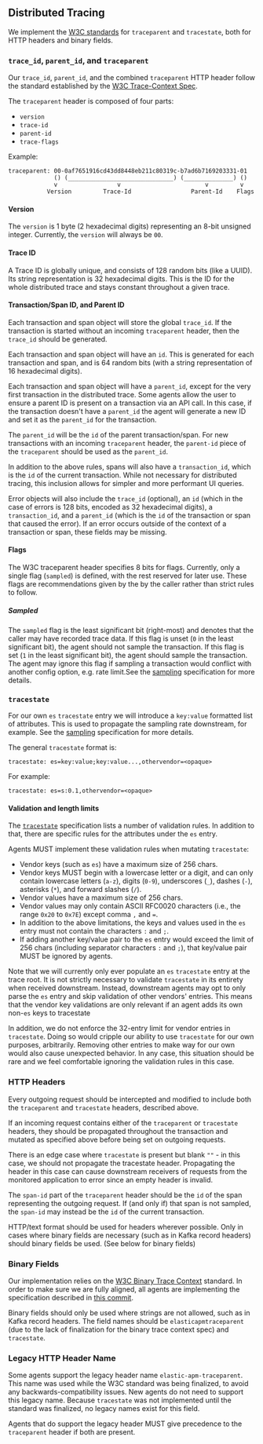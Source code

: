 ## Distributed Tracing

We implement the [W3C standards](https://www.w3.org/TR/trace-context-1/) for
`traceparent` and `tracestate`, both for HTTP headers and binary fields.


### `trace_id`, `parent_id`, and `traceparent`

Our `trace_id`, `parent_id`, and the combined `traceparent` HTTP header follow
the standard established by the
[W3C Trace-Context Spec](https://github.com/w3c/trace-context/blob/main/spec/20-http_request_header_format.md#traceparent-header).

The `traceparent` header is composed of four parts:

 * `version`
 * `trace-id`
 * `parent-id`
 * `trace-flags`

Example:

```
traceparent: 00-0af7651916cd43dd8448eb211c80319c-b7ad6b7169203331-01
             () (______________________________) (______________) ()
             v                 v                        v         v
           Version         Trace-Id                 Parent-Id    Flags
```


#### Version

The `version` is 1 byte (2 hexadecimal digits) representing an 8-bit unsigned
integer. Currently, the `version` will always be `00`.

#### Trace ID

A Trace ID is globally unique, and consists of 128 random bits (like a UUID).
Its string representation is 32 hexadecimal digits.  This is the ID for the
whole distributed trace and stays constant throughout a given trace.

#### Transaction/Span ID, and Parent ID

Each transaction and span object will store the global `trace_id`. If the transaction
is started without an incoming `traceparent` header, then the `trace_id`
should be generated.

Each transaction and span object will have an `id`. This is generated for each
transaction and span, and is 64 random bits (with a string representation of
16 hexadecimal digits).

Each transaction and span object will have a `parent_id`, except for the very
first transaction in the distributed trace. Some agents allow the user to
ensure a parent ID is present on a transaction via an API call. In this case,
if the transaction doesn't have a `parent_id` the agent will generate a new ID
and set it as the `parent_id` for the transaction.

The `parent_id` will be the `id` of the parent transaction/span. For new
transactions with an incoming `traceparent` header, the `parent-id` piece of
the `traceparent` should be used as the `parent_id`.

In addition to the above rules, spans will also have a `transaction_id`,
which is the `id` of the current transaction. While not necessary for
distributed tracing, this inclusion allows for simpler and more performant UI
queries.

Error objects will also include the `trace_id` (optional), an `id` (which in
the case of errors is 128 bits, encoded as 32 hexadecimal digits), a
`transaction_id`, and a `parent_id` (which is the `id` of the transaction or
span that caused the error). If an error occurs outside of the context of a
transaction or span, these fields may be missing.


#### Flags

The W3C traceparent header specifies 8 bits for flags. Currently, only a single
flag (`sampled`) is defined, with the rest reserved for later use. These flags
are recommendations given by the by the caller rather than strict rules to
follow.

##### Sampled

The `sampled` flag is the least significant bit (right-most) and denotes that
the caller may have recorded trace data. If this flag is unset (`0` in the
least significant bit), the agent should not sample the transaction. If this
flag is set (`1` in the least significant bit), the agent should sample the
transaction. The agent may ignore this flag if sampling a transaction would
conflict with another config option, e.g. rate limit.See the
[sampling](tracing-sampling.md) specification for more details.


### `tracestate`

For our own `es` `tracestate` entry we will introduce a `key:value` formatted list of attributes.
This is used to propagate the sampling rate downstream, for example.
See the [sampling](tracing-sampling.md) specification for more details.

The general `tracestate` format is:

    tracestate: es=key:value;key:value...,othervendor=<opaque>

For example:

    tracestate: es=s:0.1,othervendor=<opaque>


#### Validation and length limits

The [`tracestate`](https://www.w3.org/TR/trace-context/#tracestate-header)
specification lists a number of validation rules.
In addition to that,
there are specific rules for the attributes under the `es` entry.

Agents MUST implement these validation rules when mutating `tracestate`:

- Vendor keys (such as `es`) have a maximum size of 256 chars.
- Vendor keys MUST begin with a lowercase letter or a digit,
  and can only contain lowercase letters (`a-z`),
  digits (`0-9`), underscores (`_`), dashes (`-`), asterisks (`*`),
  and forward slashes (`/`).
- Vendor values have a maximum size of 256 chars.
- Vendor values may only contain ASCII RFC0020 characters (i.e., the range `0x20` to `0x7E`) except comma `,` and `=`.
- In addition to the above limitations, the keys and values used in the `es` entry must not contain the characters `:` and `;`.
- If adding another key/value pair to the `es` entry would exceed the limit of
  256 chars (including separator characters `:` and `;`), that key/value pair
  MUST be ignored by agents.

Note that we will currently only ever populate an `es` `tracestate` entry at the trace root.
It is not strictly necessary to validate `tracestate` in its entirety when received downstream.
Instead, downstream agents may opt to only parse the `es` entry and skip validation of other vendors' entries.
This means that the vendor key validations are only relevant if an agent adds
its own non-`es` keys to tracestate

In addition, we do not enforce the 32-entry limit for vendor entries in
`tracestate`. Doing so would cripple our ability to use `tracestate` for our
own purposes, arbitrarily. Removing other entries to make way for our own
would also cause unexpected behavior. In any case, this situation should be
rare and we feel comfortable ignoring the validation rules in this case.


### HTTP Headers

Every outgoing request should be intercepted and modified to include both the
`traceparent` and `tracestate` headers, described above.

If an incoming request contains either of the `traceparent` or `tracestate`
headers, they should be propagated throughout the transaction and mutated as
specified above before being set on outgoing requests.

There is an edge case where `tracestate` is present but blank `""` - in this
case, we should not propagate the tracestate header. Propagating the header in
this case can cause downstream receivers of requests from the monitored application
to error since an empty header is invalid.

The `span-id` part of the `traceparent` header should be the `id` of the span
representing the outgoing request. If (and only if) that span is not sampled,
the `span-id` may instead be the `id` of the current transaction.

HTTP/text format should be used for headers wherever possible. Only in cases
where binary fields are necessary (such as in Kafka record headers) should
binary fields be used. (See below for binary fields)


### Binary Fields

Our implementation relies on the [W3C Binary Trace
Context](https://w3c.github.io/trace-context-binary/) standard.  In order to
make sure we are fully aligned, all agents are implementing the specification described in
[this commit](https://github.com/w3c/trace-context-binary/blob/571cafae56360d99c1f233e7df7d0009b44201fe/spec/20-binary-format.md).

Binary fields should only be used where strings are not allowed, such as in
Kafka record headers. The field names should be `elasticapmtraceparent` (due
to the lack of finalization for the binary trace context spec) and
`tracestate`.


### Legacy HTTP Header Name

Some agents support the legacy header name `elastic-apm-traceparent`. This name
was used while the W3C standard was being finalized, to avoid any
backwards-compatibility issues. New agents do not need to support this legacy
name. Because `tracestate` was not implemented until the standard was
finalized, no legacy names exist for this field.

Agents that do support the legacy header MUST give precedence to the `traceparent` header if both are present.
